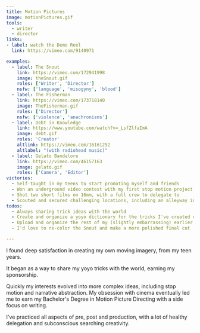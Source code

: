 ```yaml
---
title: Motion Pictures
image: motionPictures.gif
tools:
  - writer
  - director
links:
- label: watch the Demo Reel
  link: https://vimeo.com/9140971

examples:
  - label: The Snout
    link: https://vimeo.com/172941998
    image: theSnout.gif
    roles: ['Writer', 'Director']
    nsfw: ['language', 'misogyny', 'blood']
  - label: The Fisherman
    link: https://vimeo.com/173718140
    image: TheFisherman.gif
    roles: ['Director']
    nsfw: ['violence', 'anachronisms']
  - label: Debt in Knowledge
    link: https://www.youtube.com/watch?v=_LsfZlfaImA
    image: debt.gif
    roles: 'Creator'
    altlink: https://vimeo.com/16161252
    altlabel: "(with radiohead music)"
  - label: Gelato Bandalore
    link: https://vimeo.com/46157163
    image: gelato.gif
    roles: ['Camera', 'Editor']
victories:
  - Self-taught in my teens to start promoting myself and friends
  - Won an underground video contest with my first stop motion project
  - Shot two short films on 16mm, with a full crew to delegate to
  - Scouted and secured challenging locations, including an alleyway in San Francisco's Financial District
todos:
  - Always sharing trick ideas with the world
  - Create and organize a yoyo dictionary for the tricks I've created over the years
  - Upload and organize the rest of my (slightly embarrassing) earlier work
  - I'd love to re-color the Snout and make a more polished final cut

---
```

I found deep satisfaction in creating my own moving imagery, from my teen years.

It began as a way to share my yoyo tricks with the world, earning my sponsorship.

Quickly my interests evolved into more complex ideas, including stop motion and narrative abstraction. My obsession with cinema eventually led me to earn my Bachelor's Degree in Motion Picture Directing with a side focus on writing.

I've practiced all aspects of pre, post and production, with a lot of healthy delegation and subconscious searching creativity.
